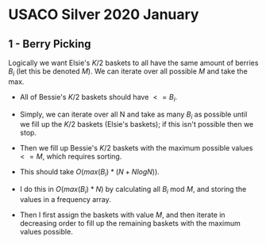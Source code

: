 # USACO Silver 2020 January

## 1 - Berry Picking

Logically we want Elsie's $K/2$ baskets to all have the same amount of berries $B_i$ (let this be denoted $M$).
We can iterate over all possible $M$ and take the max.
 - All of Bessie's $K/2$ baskets should have $<= B_i$. 
 - Simply, we can iterate over all N and take as many $B_i$ as possible until we fill up the $K/2$ baskets (Elsie's baskets); if this isn't possible then we stop.
 - Then we fill up Bessie's $K/2$ baskets with the maximum possible values $<= M$, which requires sorting. 
 - This should take $O(max(B_i)*(N+NlogN))$.

 - I do this in $O(max(B_i)*N)$ by calculating all $B_i$ mod $M$, and storing the values in a frequency array.
 - Then I first assign the baskets with value $M$, and then iterate in decreasing order to fill up the remaining baskets with the maximum values possible.